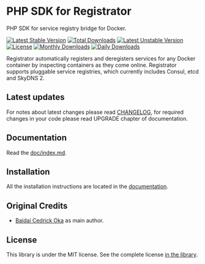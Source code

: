 PHP SDK for Registrator
=======================

PHP SDK for service registry bridge for Docker.

[![Latest Stable Version](https://poser.pugx.org/coka/registrator-php-sdk/version)](https://packagist.org/packages/coka/registrator-php-sdk)
[![Total Downloads](https://poser.pugx.org/coka/registrator-php-sdk/downloads)](https://packagist.org/packages/coka/registrator-php-sdk)
[![Latest Unstable Version](https://poser.pugx.org/coka/registrator-php-sdk/v/unstable)](https://packagist.org/packages/coka/registrator-php-sdk)
[![License](https://poser.pugx.org/coka/registrator-php-sdk/license)](https://packagist.org/packages/coka/registrator-php-sdk)
[![Monthly Downloads](https://poser.pugx.org/coka/registrator-php-sdk/d/monthly)](https://packagist.org/packages/coka/registrator-php-sdk)
[![Daily Downloads](https://poser.pugx.org/coka/registrator-php-sdk/d/daily)](https://packagist.org/packages/coka/registrator-php-sdk)

Registrator automatically registers and deregisters services for any Docker container by inspecting containers as they come online. Registrator supports pluggable service registries, which currently includes Consul, etcd and SkyDNS 2.



Latest updates
--------------

For notes about latest changes please read [CHANGELOG](CHANGELOG.md), for required changes in your code please read UPGRADE chapter of documentation.

Documentation
-------------

Read the [doc/index.md](doc/index.md).

Installation
------------

All the installation instructions are located in the [documentation](doc/index.md).

Original Credits
----------------

* [Baidai Cedrick Oka](https://github.com/CedrickOka) as main author.

License
-------

This library is under the MIT license. See the complete license [in the library](LICENSE).
